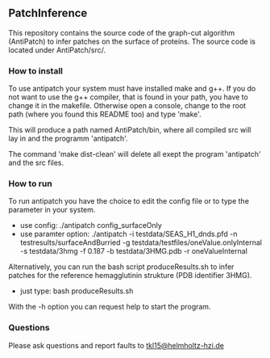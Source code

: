 ## PatchInference

This repository contains the source code of the graph-cut algorithm (AntiPatch) to infer patches on the surface of proteins.
The source code is located under AntiPatch/src/.


### How to install
To use antipatch your system must have installed make and g++. If you do not want to use the g++ compiler, that is found in your path, you have to change it in the makefile. Otherwise open a console, change to the root path (where you found this README too) and type 'make'.

This will produce a path named AntiPatch/bin, where all compiled src will lay in and the programm 'antipatch'.

The command 'make dist-clean' will delete all exept the program 'antipatch' and the src files.

### How to run
To run antipatch you have the choice to edit the config file or to type the parameter in your system.

- use config: ./antipatch config_surfaceOnly
- use paramter option: ./antipatch -i testdata/SEAS_H1_dnds.pfd -n testresults/surfaceAndBurried -g testdata/testfiles/oneValue.onlyInternal -s testdata/3hmg -f 0.187 -b testdata/3HMG.pdb -r oneValueInternal

Alternatively, you can run the bash script produceResults.sh to infer patches for the reference hemagglutinin strukture (PDB identifier 3HMG).
- just type: bash produceResults.sh

With the -h option you can request help to start the program.

### Questions 
Please ask questions and report faults to <tkl15@helmholtz-hzi.de>
